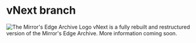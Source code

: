 # vNext branch

![The Mirror's Edge Archive Logo](https://static.cloudlark.de/img/mea-logo-1.svg)
vNext is a fully rebuilt and restructured version of the Mirror's Edge Archive. More information coming soon.
